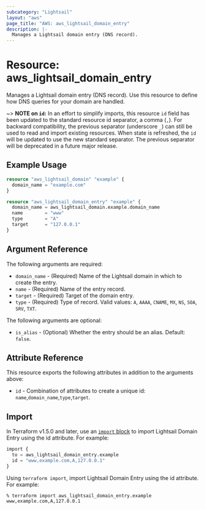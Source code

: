 ```yaml
---
subcategory: "Lightsail"
layout: "aws"
page_title: "AWS: aws_lightsail_domain_entry"
description: |-
  Manages a Lightsail domain entry (DNS record).
---
```


# Resource: aws_lightsail_domain_entry

Manages a Lightsail domain entry (DNS record). Use this resource to define how DNS queries for your domain are handled.

~> **NOTE on `id`:** In an effort to simplify imports, this resource `id` field has been updated to the standard resource id separator, a comma (`,`). For backward compatibility, the previous separator (underscore `_`) can still be used to read and import existing resources. When state is refreshed, the `id` will be updated to use the new standard separator. The previous separator will be deprecated in a future major release.

## Example Usage

```terraform
resource "aws_lightsail_domain" "example" {
  domain_name = "example.com"
}

resource "aws_lightsail_domain_entry" "example" {
  domain_name = aws_lightsail_domain.example.domain_name
  name        = "www"
  type        = "A"
  target      = "127.0.0.1"
}
```

## Argument Reference

The following arguments are required:

* `domain_name` - (Required) Name of the Lightsail domain in which to create the entry.
* `name` - (Required) Name of the entry record.
* `target` - (Required) Target of the domain entry.
* `type` - (Required) Type of record. Valid values: `A`, `AAAA`, `CNAME`, `MX`, `NS`, `SOA`, `SRV`, `TXT`.

The following arguments are optional:

* `is_alias` - (Optional) Whether the entry should be an alias. Default: `false`.

## Attribute Reference

This resource exports the following attributes in addition to the arguments above:

* `id` - Combination of attributes to create a unique id: `name`,`domain_name`,`type`,`target`.

## Import

In Terraform v1.5.0 and later, use an [`import` block](https://developer.hashicorp.com/terraform/language/import) to import Lightsail Domain Entry using the id attribute. For example:

```terraform
import {
  to = aws_lightsail_domain_entry.example
  id = "www,example.com,A,127.0.0.1"
}
```

Using `terraform import`, import Lightsail Domain Entry using the id attribute. For example:

```console
% terraform import aws_lightsail_domain_entry.example www,example.com,A,127.0.0.1
```
